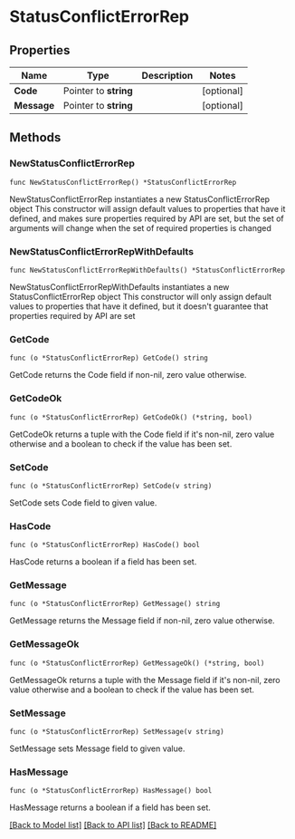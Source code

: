 # StatusConflictErrorRep

## Properties

Name | Type | Description | Notes
------------ | ------------- | ------------- | -------------
**Code** | Pointer to **string** |  | [optional] 
**Message** | Pointer to **string** |  | [optional] 

## Methods

### NewStatusConflictErrorRep

`func NewStatusConflictErrorRep() *StatusConflictErrorRep`

NewStatusConflictErrorRep instantiates a new StatusConflictErrorRep object
This constructor will assign default values to properties that have it defined,
and makes sure properties required by API are set, but the set of arguments
will change when the set of required properties is changed

### NewStatusConflictErrorRepWithDefaults

`func NewStatusConflictErrorRepWithDefaults() *StatusConflictErrorRep`

NewStatusConflictErrorRepWithDefaults instantiates a new StatusConflictErrorRep object
This constructor will only assign default values to properties that have it defined,
but it doesn't guarantee that properties required by API are set

### GetCode

`func (o *StatusConflictErrorRep) GetCode() string`

GetCode returns the Code field if non-nil, zero value otherwise.

### GetCodeOk

`func (o *StatusConflictErrorRep) GetCodeOk() (*string, bool)`

GetCodeOk returns a tuple with the Code field if it's non-nil, zero value otherwise
and a boolean to check if the value has been set.

### SetCode

`func (o *StatusConflictErrorRep) SetCode(v string)`

SetCode sets Code field to given value.

### HasCode

`func (o *StatusConflictErrorRep) HasCode() bool`

HasCode returns a boolean if a field has been set.

### GetMessage

`func (o *StatusConflictErrorRep) GetMessage() string`

GetMessage returns the Message field if non-nil, zero value otherwise.

### GetMessageOk

`func (o *StatusConflictErrorRep) GetMessageOk() (*string, bool)`

GetMessageOk returns a tuple with the Message field if it's non-nil, zero value otherwise
and a boolean to check if the value has been set.

### SetMessage

`func (o *StatusConflictErrorRep) SetMessage(v string)`

SetMessage sets Message field to given value.

### HasMessage

`func (o *StatusConflictErrorRep) HasMessage() bool`

HasMessage returns a boolean if a field has been set.


[[Back to Model list]](../README.md#documentation-for-models) [[Back to API list]](../README.md#documentation-for-api-endpoints) [[Back to README]](../README.md)


